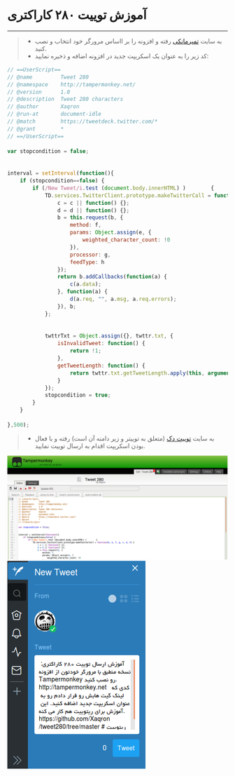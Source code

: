 آموزش توییت ۲۸۰ کاراکتری
===================
----------

> - به سایت [تمپرمانکی](http://tampermonkey.net) رفته و افزونه را بر ااساس مرورگر خود انتخاب و نصب کنید.
> - کد زیر را به عنوان یک اسکریپت جدید در افزونه اضافه و ذخیره نمایید:

```javascript
// ==UserScript==
// @name         Tweet 280
// @namespace    http://tampermonkey.net/
// @version      1.0
// @description  Tweet 280 characters
// @author       Xaqron
// @run-at       document-idle
// @match        https://tweetdeck.twitter.com/*
// @grant        *
// ==/UserScript==

var stopcondition = false;


interval = setInterval(function(){
    if (stopcondition==false) {
        if (/New Tweet/i.test (document.body.innerHTML) )        {
            TD.services.TwitterClient.prototype.makeTwitterCall = function(b, e, f, g, c, d, h) {
                c = c || function() {};
                d = d || function() {};
                b = this.request(b, {
                    method: f,
                    params: Object.assign(e, {
                        weighted_character_count: !0
                    }),
                    processor: g,
                    feedType: h
                });
                return b.addCallbacks(function(a) {
                    c(a.data);
                }, function(a) {
                    d(a.req, "", a.msg, a.req.errors);
                }), b;
            };


            twttrTxt = Object.assign({}, twttr.txt, {
                isInvalidTweet: function() {
                    return !1;
                },
                getTweetLength: function() {
                    return twttr.txt.getTweetLength.apply(this, arguments) - 140;
                }
            });
            stopcondition = true;
        }
    }

},500);
```
> - به سایت [توییت دک](https://tweetdeck.twitter.com) (متعلق به توییتر و زیر دامنه آن است) رفته و با فعال بودن اسکریپت اقدام به ارسال توییت نمایید.


![اسکریپت](https://github.com/Xaqron/tweet280/blob/master/img/1.png)
![ارسال توییت](https://github.com/Xaqron/tweet280/blob/master/img/4.png)
